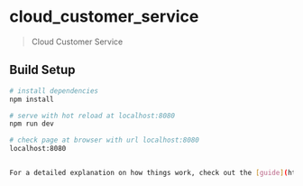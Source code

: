 # cloud_customer_service

> Cloud Customer Service 

## Build Setup

``` bash
# install dependencies
npm install

# serve with hot reload at localhost:8080
npm run dev

# check page at browser with url localhost:8080
localhost:8080


For a detailed explanation on how things work, check out the [guide](http://vuejs-templates.github.io/webpack/) and [docs for vue-loader](http://vuejs.github.io/vue-loader).

